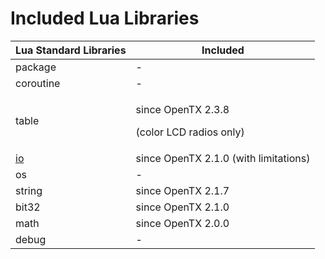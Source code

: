 # Included Lua Libraries

| Lua Standard Libraries                                                                                      | Included                                                 |
| ----------------------------------------------------------------------------------------------------------- | -------------------------------------------------------- |
| package                                                                                                     | -                                                        |
| coroutine                                                                                                   | -                                                        |
| table                                                                                                       | <p>since OpenTX 2.3.8 </p><p>(color LCD radios only)</p> |
| [io](io-library/README.md) | since OpenTX 2.1.0 (with limitations)                    |
| os                                                                                                          | -                                                        |
| string                                                                                                      | since OpenTX 2.1.7                                       |
| bit32                                                                                                       | since OpenTX 2.1.0                                       |
| math                                                                                                        | since OpenTX 2.0.0                                       |
| debug                                                                                                       | -                                                        |
